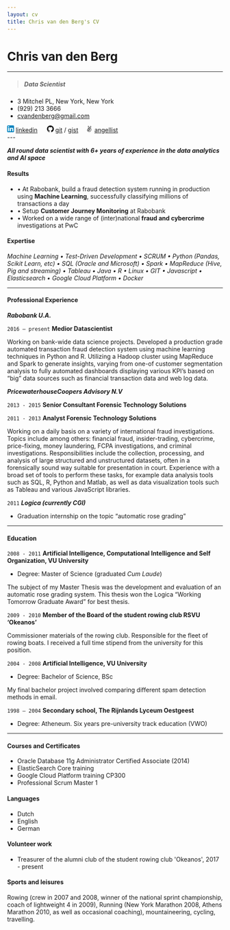 ```yaml
---
layout: cv
title: Chris van den Berg's CV
---
```

# Chris van den Berg

---

> ##### Data Scientist
* 3 Mitchel PL, New York, New York
* (929) 213 3666 
* cvandenberg@gmail.com
<div id="webaddress">
<img src="/media/img/linkedinlog.png" alt="linkedimg">&nbsp;<a href="https://www.linkedin.com/in/chris-van-den-berg/">linkedin</a> &emsp; <img src="/media/img/github-logo.png" alt="gitimg">&nbsp;<a href="https://github.com/Bergvca">git</a> / <a href="https://gist.github.com/Bergvca">gist</a> &emsp;<img src="/media/img/angellist.png" alt="angelimg">&nbsp;<a href="https://angel.co/chris-a-van-den-berg">angellist</a>
</div>
---

_**All round data scientist with 6+ years of experience in the data analytics and AI space**_

#### Results
* &bull; At Rabobank, build a fraud detection system running in production using **Machine Learning**, successfully 
 classifying millions of transactions a day
* &bull; Setup **Customer Journey Monitoring** at Rabobank 
* &bull; Worked on a wide range of (inter)national **fraud and cybercrime** investigations at PwC

#### Expertise


_Machine Learning &bull; Test-Driven Development &bull; SCRUM &bull;
Python (Pandas, Scikit Learn, etc) &bull; SQL (Oracle and Microsoft) &bull; Spark &bull; 
MapReduce (Hive, Pig and streaming) &bull; Tableau &bull; Java &bull; R &bull; Linux &bull; GIT
&bull; Javascript &bull; Elasticsearch &bull; Google Cloud Platform &bull; Docker_



---
#### Professional Experience
**_Rabobank U.A._**

`2016 – present`  **Medior Datascientist**

Working on bank-wide data science projects. Developed a production grade automated transaction fraud detection system 
using machine learning techniques in Python and R. Utilizing a Hadoop cluster using MapReduce and Spark to generate 
insights, varying from one-of customer segmentation analysis to fully automated dashboards displaying various KPI’s 
based on “big” data sources such as financial transaction data and web log data. 

**_PricewaterhouseCoopers Advisory N.V_**	

`2013 - 2015`  **Senior Consultant Forensic Technology Solutions**

`2011 - 2013`  **Analyst Forensic Technology Solutions**	

Working on a daily basis on a variety of international fraud investigations. 
Topics include among others: financial fraud, insider-trading, cybercrime, price-fixing, money laundering, 
FCPA investigations, and criminal investigations. Responsibilities include the collection, processing, and analysis of 
large structured and unstructured datasets, often in a forensically sound way suitable for presentation in court. 
Experience with a broad set of tools to perform these tasks, for example data analysis tools such as SQL, R, Python and 
Matlab, as well as data visualization tools such as Tableau and various JavaScript libraries. 

`2011` **_Logica (currently CGI)_**
* Graduation internship on the topic “automatic rose grading”

---
#### Education
`2008 - 2011` **Artificial Intelligence, Computational Intelligence and Self Organization, VU University** 
*  Degree: Master of Science (graduated _Cum Laude_)

The subject of my Master Thesis was the development and evaluation of an automatic rose grading system. 
This thesis won the Logica “Working Tomorrow Graduate Award” for best thesis.

`2009 - 2010` **Member of the Board of the student rowing club RSVU ‘Okeanos’**

Commissioner materials of the rowing club. Responsible for the fleet of rowing boats. I received a full time stipend 
from the university for this position.


`2004 - 2008` **Artificial Intelligence, VU University**
* Degree: Bachelor of Science, BSc

My final bachelor project involved comparing different spam detection methods in email. 

`1998 – 2004` **Secondary school, The Rijnlands Lyceum Oestgeest**
* Degree: Atheneum. Six years pre-university track education (VWO)

---
#### Courses and Certificates
* Oracle Database 11g Administrator Certified Associate (2014)
* ElasticSearch Core training
* Google Cloud Platform training CP300
* Professional Scrum Master 1


#### Languages
* Dutch
* English
* German

#### Volunteer work
* Treasurer of the alumni club of the student rowing club 'Okeanos', 2017 - present

#### Sports and leisures
Rowing (crew in 2007 and 2008, winner of the national sprint championship, coach of lightweight 4 in 2009), 
Running (New York Marathon 2008, Athens Marathon 2010, as well as occasional coaching), mountaineering, 
cycling, travelling.



[gitimg]: /media/img/github-logo.png
[git]: https://github.com/Bergvca
[gist]: https://gist.github.com/Bergvca
[linkedin]: https://www.linkedin.com/in/chris-van-den-berg/
[linkedimg]: /media/img/linkedinlog.png
[angelimg]: /media/img/angellist.png
[angellist]: https://angel.co/chris-a-van-den-berg


